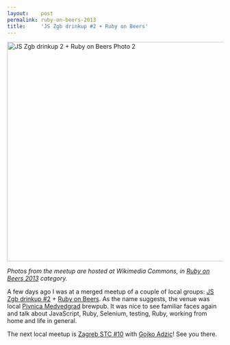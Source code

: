 ```yaml
---
layout:    post
permalink: ruby-on-beers-2013
title:     'JS Zgb drinkup #2 + Ruby on Beers'
---
```


<a title="By Zeljko.filipin (Own work) [CC BY-SA 3.0 (http://creativecommons.org/licenses/by-sa/3.0)], via Wikimedia Commons" href="https://commons.wikimedia.org/wiki/File%3AJS_Zgb_drinkup_2_%2B_Ruby_on_Beers_Photo_2.jpg"><img width="512" alt="JS Zgb drinkup 2 + Ruby on Beers Photo 2" src="//upload.wikimedia.org/wikipedia/commons/thumb/3/39/JS_Zgb_drinkup_2_%2B_Ruby_on_Beers_Photo_2.jpg/512px-JS_Zgb_drinkup_2_%2B_Ruby_on_Beers_Photo_2.jpg"/></a>

*Photos from the meetup are hosted at Wikimedia Commons, in [Ruby on Beers 2013](https://commons.wikimedia.org/wiki/Category:Ruby_on_Beers_2013) category.*

A few days ago I was at a merged meetup of a couple of local groups: <a href="http://jszgb-2.eventbrite.com/">JS Zgb drinkup #2</a> + <a href="https://groups.google.com/d/topic/ruby-hr/m0bZ_KdkVYM/discussion">Ruby on Beers</a>. As the name suggests, the venue was local <a href="http://www.pivnica-medvedgrad.hr/">Pivnica Medvedgrad</a> brewpub. It was nice to see familiar faces again and talk about JavaScript, Ruby, Selenium, testing, Ruby, working from home and life in general.

The next local meetup is <a href="http://zagorskisoftwaretester.blogspot.com/2013/04/announcement-for-zagreb-stc-10-meetup.html">Zagreb STC #10</a> with <a href="http://gojko.net/">Gojko Adzic</a>! See you there.
